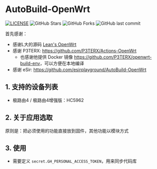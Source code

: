 # AutoBuild-OpenWrt
[![LICENSE](https://img.shields.io/github/license/mashape/apistatus.svg?style=flat&logo=github&label=LICENSE)](https://github.com/zhengmz/AutoBuild-OpenWrt/blob/master/LICENSE)
![GitHub Stars](https://img.shields.io/github/stars/zhengmz/AutoBuild-OpenWrt.svg?style=flat&logo=appveyor&label=Stars&logo=github)
![GitHub Forks](https://img.shields.io/github/forks/zhengmz/AutoBuild-OpenWrt.svg?style=flat&logo=appveyor&label=Forks&logo=github)
![GitHub last commit](https://img.shields.io/github/last-commit/zhengmz/AutoBuild-OpenWrt?label=Latest%20Commit&logo=github)

首先感谢：

- 感谢L大的源码 [Lean's OpenWrt](https://github.com/coolsnowwolf/lede)
- 感谢 P3TERX: <https://github.com/P3TERX/Actions-OpenWrt>
  - 也感谢他提供 Docker 镜像 <https://github.com/P3TERX/openwrt-build-env>，可以方便在本地编译
- 感谢 eSir: <https://github.com/esirplayground/AutoBuild-OpenWrt>

## 1. 支持的设备列表

- 极路由4 / 极路由4增强版：HC5962

## 2. 关于应用选取

原则是：把必须使用的功能直接放到固件，其他功能以模块方式

## 3. 使用

- 需要定义 `secret.GH_PERSONAL_ACCESS_TOKEN`，用来同步代码库

